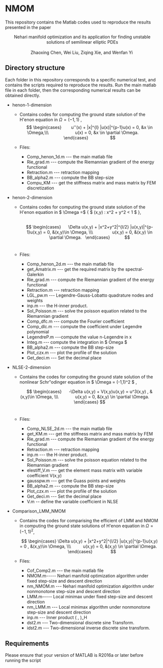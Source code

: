 # NMOM  
This repository contains the Matlab codes used to reproduce the results presented in the paper   
 <center> Nehari manifold optimization and its application for finding unstable solutions of semilinear elliptic PDEs </center>   

 
<center> Zhaoxing Chen, Wei Liu, Ziqing Xie, and Wenfan Yi </center> 

## Directory structure      
Each folder in this repository corresponds to a specific numerical test, and contains the scripts required to reproduce the results. Run the main matlab file in each folder, then the corresponding numerical results can be obtained directly.                   
- henon-1-dimension  
  + Contains codes for computing the ground state solution of  the H\'enon equation in $\Omega = (-1,1) $ ,      
           
    $$
       \begin{cases}        
        u''(x) + |x|^{l} |u(x)|^{p-1}u(x) = 0,  &x \in \Omega,\\\                      
        u(x) = 0,   &x \in \partial \Omega.            
       \end{cases}                  
    $$
    
  + Files: 
    * Comp_henon_1d.m  --- the main matlab file   
    * Rie_grad.m --- compute the Riemannian gradient of the energy functional        
    * Retraction.m --- retraction mapping      
    * BB_alpha2.m --- compute the BB step-size  
    * Compu_KM --- get the stiffness matrix and mass matrix by FEM discretization        
 
- henon-2-dimension  
  + Contains codes for computing the ground state solution of the H\'enon equation in $ \Omega =$ { $ (x,y) : x^2 + y^2 < 1 $ },                   
     
    $$
    \begin{cases}      
    \Delta u(x,y) + |x^2+y^2|^{l/2} |u(x,y)|^{p-1}u(x,y)  = 0,  &(x,y)\in \Omega, \\\                
     u(x,y) = 0,    &(x,y) \in \partial \Omega.   
    \end{cases}            
    $$
       
  + Files:
    * Comp_henon_2d.m  --- the main matlab file 
    * get_Amatrix.m --- get the required matrix by the spectral-Galerkin  
    * Rie_grad.m --- compute the Riemannian gradient of the energy functional        
    * Retraction.m --- retraction mapping    
    * LGL_pw.m --- Legendre-Gauss-Lobatto quadrature nodes and weights  
    * inp.m --- the H-inner product.  
    * Sol_Poisson.m --- solve the poisson equation related to the Riemannian gradient  
    * Comp_dfc.m --- compute the Fourier coefficient      
    * Comp_dlc.m --- compute the coefficient under Legendre polynomial     
    * LegendreP.m ---compute the value n-Legendre in x    
    * Integ.m --- compute the integration in $ Omega $      
    * BB_alpha2.m --- compute the BB step-size    
    * Plot_czx.m --- plot the profile of the solution    
    * Get_deci.m --- Set the decimal place    

- NLSE-2-dimension
  + Contains the codes for computing the ground state solution of  the nonlinear Schr\"odinger equation in $ \Omega = (-1,1)^2 $ ,    
    
    $$ 
    \begin{cases}      
     -\Delta u(x,y) + V(x,y)u(x,y)   = u^3(x,y) ,  &(x,y)\in \Omega, \\\              
     u(x,y)  = 0,   &(x,y) \in \partial \Omega.         
    \end{cases}
    $$
       
  + Files:        
    * Comp_NLSE_2d.m --- the main matlab file
    * get_KM.m --- get the stiffness matrix and mass matrix by FEM    
    * Rie_grad.m --- compute the Riemannian gradient of the energy functional      
    * Retraction.m --- retraction mapping    
    * inp.m --- the H-inner product.  
    * Sol_Poisson.m --- solve the poisson equation related to the Riemannian gradient  
    * elestiff_V.m --- get the element mass matrix with variable coefficient V(x,y)      
    * gausspw.m --- get the Guass points and weights    
    * BB_alpha2.m --- compute the BB step-size        
    * Plot_czx.m --- plot the profile of the solution      
    * Get_deci.m --- Set the decimal place  
    * V.m -- define the variable coefficient in NLSE     


- Comparison_LMM_NMOM    
  + Contains the codes for comparising the efficient of LMM and NMOM in computing the ground state solutions of H\'enon equation in $\Omega = (-1,1)^2$,          
  
    $$ 
    \begin{cases} \Delta u(x,y) + |x^2+y^2|^{l/2} |u(x,y)|^{p-1}u(x,y) = 0 ,   &(x,y)\in \Omega, \\\          
      u(x,y) = 0,   &(x,y) \in \partial \Omega.       
    \end{cases}               
    $$
    
  + Files:  
    * Cof_Comp2.m --- the main matlab file 
    * NMOM.m----- Nehari manifold optimization algorithm under fixed step-size and descent direction      
    * nm_NMOM.m --- Nehari manifold optimization algorithm under nonmonotone step-size and descent direction  
    * LMM.m----- Local minimax under fixed step-size and descent direction    
    * nm_LMM.m --- Local minimax algorithm under nonmonotone step-size and descent direction      
    * inp.m --- Inner product ( , )_H  
    * dst2.m --- Two-dimensional discrete sine Transform.              
    * idst2.m --- Two-dimensional inverse discrete sine transform.  

## Requirements
Please ensure that your version of MATLAB is R2016a or later before running the script
